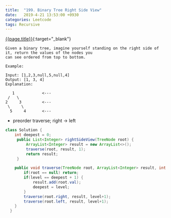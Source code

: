 ```yaml
---
title:  "199. Binary Tree Right Side View"
date:   2019-4-21 13:53:00 +0930
categories: Leetcode
tags: Recursive
---
```


[{{page.title}}](https://leetcode.com/problems/binary-tree-right-side-view/){:target="_blank"}

    Given a binary tree, imagine yourself standing on the right side of it, return the values of the nodes you
    can see ordered from top to bottom.

    Example:

    Input: [1,2,3,null,5,null,4]
    Output: [1, 3, 4]
    Explanation:

       1            <---
     /   \
    2     3         <---
     \     \
      5     4       <---



* preorder traverse; right -> left
```java
class Solution {
    int deepest = 0;
     public List<Integer> rightSideView(TreeNode root) {
         ArrayList<Integer> result = new ArrayList<>();
         traverse(root, result, 1);
         return result;
     }

    public void traverse(TreeNode root, ArrayList<Integer> result, int level) {
        if(root == null) return;
        if(level == deepest + 1) {
            result.add(root.val);
            deepest = level;
        }
        traverse(root.right, result, level+1);
        traverse(root.left, result, level+1);
    }
  }
```
